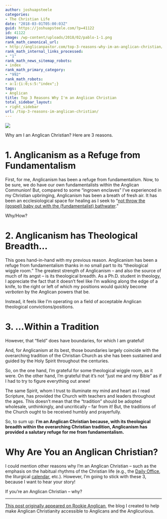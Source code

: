 ```yaml
---
author: joshuapsteele
categories:
- The Christian Life
date: "2018-03-01T05:00:03Z"
guid: https://joshuapsteele.com/?p=41122
id: 41122
image: /wp-content/uploads/2018/02/pablo-1-1.png
rank_math_canonical_url:
- http://anglicanpastor.com/top-3-reasons-why-im-an-anglican-christian/
rank_math_internal_links_processed:
- "1"
rank_math_news_sitemap_robots:
- index
rank_math_primary_category:
- "992"
rank_math_robots:
- a:1:{i:0;s:5:"index";}
tags:
- Anglican
title: Top 3 Reasons Why I'm an Anglican Christian
total_sidebar_layout:
- right_sidebar
url: /top-3-reasons-im-anglican-christian/
---
```


[![](http://anglicanpastor.com/wp-content/uploads/2017/01/RA-Logo-Black-Transparent-Background-200x167.png)](http://anglicanpastor.com/rookieanglican/)

Why am I an Anglican Christian? Here are 3 reasons.

# 1. Anglicanism as a Refuge from Fundamentalism

First, for me, Anglicanism has been a refuge from fundamentalism. Now, to be sure, we do have our own fundamentalists within the Anglican Communion! But, compared to some “ingrown enclaves” I’ve experienced in my Christian upbringing, Anglicanism has been a breath of fresh air. It has been an ecclesiological space for healing as I seek to “[not throw the (gospel) baby out with the (fundamentalist) bathwater](http://www.patheos.com/blogs/rogereolson/2012/08/on-not-throwing-the-baby-out-with-the-bathwater-a-message-for-abused-ex-fundamentalists/).”

Why/How?

# 2. Anglicanism has Theological Breadth…

This goes hand-in-hand with my previous reason. Anglicanism has been a refuge from fundamentalism thanks in no small part to its “theological wiggle room.” The greatest strength of Anglicanism – and also the source of much of its angst – is its theological breadth. As a Ph.D. student in theology, I appreciate the fact that it doesn’t feel like I’m walking along the edge of a knife, to the right or left of which my positions would quickly become *verboten* by the Anglican powers that be.

Instead, it feels like I’m operating on a field of acceptable Anglican theological convictions/positions.

# 3. …Within a Tradition

However, that “field” does have boundaries, for which I am grateful!

And, for Anglicanism at its best, those boundaries largely coincide with the overarching tradition of the Christian Church as she has been sustained and guided by the Holy Spirit throughout the centuries.

So, on the one hand, I’m grateful for some theological wiggle room, as it were. On the other hand, I’m grateful that it’s not “just me and my Bible” as if I had to try to figure everything out anew!

The same Spirit, whom I trust to illuminate my mind and heart as I read Scripture, has provided the Church with teachers and leaders throughout the ages. This doesn’t mean that the “tradition” should be adopted wholesale, unthinkingly, and uncritically – far from it! But, the traditions of the Church ought to be received humbly and prayerfully.

So, to sum up: **I’m an Anglican Christian because, with its theological breadth within the overarching Christian tradition, Anglicanism has provided a salutary refuge for me from fundamentalism.**

# Why Are You an Anglican Christian?

I could mention other reasons why I’m an Anglican Christian – such as the emphasis on the habitual rhythms of the Christian life (e.g., the [Daily Office](http://anglicanpastor.com/dailyofficebooklet/), the liturgical [calendar](http://anglicanpastor.com/what-time-is-it-an-overview-of-the-church-calendar-and-liturgical-year/), etc.). However, I’m going to stick with these 3, because I want to hear your story!

If you’re an Anglican Christian – why?

---

[This post originally appeared on Rookie Anglican](http://anglicanpastor.com/top-3-reasons-why-im-an-anglican-christian/), the blog I created to help make Anglican Christianity accessible to Anglicans and the Anglicurious.